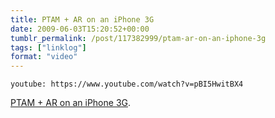 ```yaml
---
title: PTAM + AR on an iPhone 3G
date: 2009-06-03T15:20:52+00:00
tumblr_permalink: /post/117382999/ptam-ar-on-an-iphone-3g
tags: ["linklog"]
format: "video"
---
```


`youtube: https://www.youtube.com/watch?v=pBI5HwitBX4`

[PTAM + AR on an iPhone 3G][1].

[1]: https://www.youtube.com/watch?v=pBI5HwitBX4
